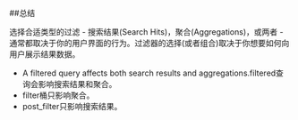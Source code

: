 ##总结

选择合适类型的过滤 - 搜索结果(Search Hits)，聚合(Aggregations)，或两者 - 通常都取决于你的用户界面的行为。过滤器的选择(或者组合)取决于你想要如何向用户展示结果数据。

- A filtered query affects both search results and aggregations.filtered查询会影响搜索结果和聚合。
- filter桶只影响聚合。
- post_filter只影响搜索结果。